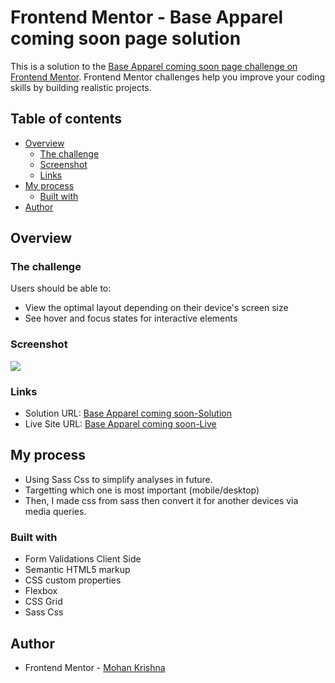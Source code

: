 # Frontend Mentor - Base Apparel coming soon page solution

This is a solution to the [Base Apparel coming soon page challenge on Frontend Mentor](https://www.frontendmentor.io/challenges/base-apparel-coming-soon-page-5d46b47f8db8a7063f9331a0). Frontend Mentor challenges help you improve your coding skills by building realistic projects. 

## Table of contents

- [Overview](#overview)
  - [The challenge](#the-challenge)
  - [Screenshot](#screenshot)
  - [Links](#links)
- [My process](#my-process)
  - [Built with](#built-with)
- [Author](#author)

## Overview

### The challenge

Users should be able to:

- View the optimal layout depending on their device's screen size
- See hover and focus states for interactive elements

### Screenshot

![](./screenshot.png)

### Links

- Solution URL: [Base Apparel coming soon-Solution](https://github.com/Mohan823/base-apparel-coming-soon.git)
- Live Site URL: [Base Apparel coming soon-Live](https://mohan823.github.io/base-apparel-coming-soon/)

## My process

- Using Sass Css to simplify analyses in future.
- Targetting which one is most important (mobile/desktop)
- Then, I made css from sass then convert it for another devices via media queries.

### Built with
- Form Validations Client Side
- Semantic HTML5 markup
- CSS custom properties
- Flexbox
- CSS Grid
- Sass Css

## Author

- Frontend Mentor - [Mohan Krishna](https://www.frontendmentor.io/profile/Mohan823)
